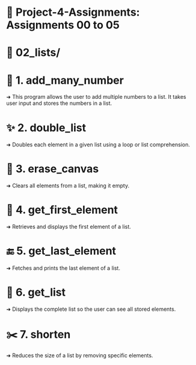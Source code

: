# 🚀 Project-4-Assignments: Assignments 00 to 05
# 📂 02_lists/
# 🔢 1. add_many_number
➜ This program allows the user to add multiple numbers to a list. It takes user input and stores the numbers in a list.

# ✨ 2. double_list
➜ Doubles each element in a given list using a loop or list comprehension.

# 🧹 3. erase_canvas
➜ Clears all elements from a list, making it empty.

# 🎯 4. get_first_element
➜ Retrieves and displays the first element of a list.

# 🔚 5. get_last_element
➜ Fetches and prints the last element of a list.

# 📜 6. get_list
➜ Displays the complete list so the user can see all stored elements.

# ✂️ 7. shorten
➜ Reduces the size of a list by removing specific elements.